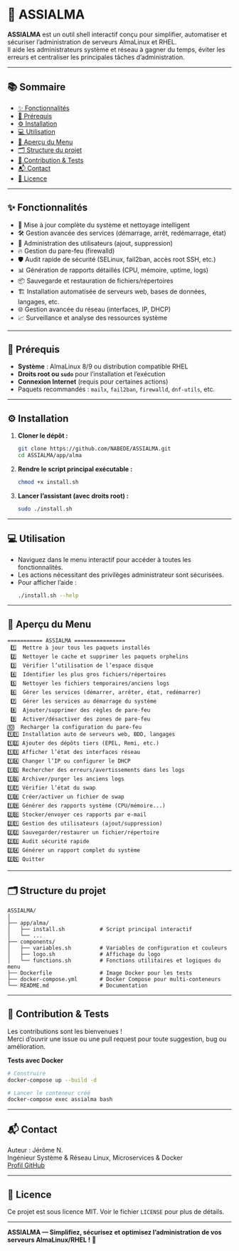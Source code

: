 # 🚀 ASSIALMA

**ASSIALMA** est un outil shell interactif conçu pour simplifier, automatiser et sécuriser l’administration de serveurs AlmaLinux et RHEL.  
Il aide les administrateurs système et réseau à gagner du temps, éviter les erreurs et centraliser les principales tâches d’administration.

---

## 📚 Sommaire

- [✨ Fonctionnalités](#-fonctionnalités)
- [📝 Prérequis](#-prérequis)
- [⚙️ Installation](#-installation)
- [💻 Utilisation](#-utilisation)
- [🧭 Aperçu du Menu](#-aperçu-du-menu)
- [🗂️ Structure du projet](#-structure-du-projet)
- [🤝 Contribution & Tests](#-contribution--tests)
- [📬 Contact](#-contact)
- [📄 Licence](#-licence)

---

## ✨ Fonctionnalités

- 🔄 Mise à jour complète du système et nettoyage intelligent
- 🛠️ Gestion avancée des services (démarrage, arrêt, redémarrage, état)
- 👤 Administration des utilisateurs (ajout, suppression)
- 🔥 Gestion du pare-feu (firewalld)
- 🛡️ Audit rapide de sécurité (SELinux, fail2ban, accès root SSH, etc.)
- 📊 Génération de rapports détaillés (CPU, mémoire, uptime, logs)
- 📦 Sauvegarde et restauration de fichiers/répertoires
- 🏗️ Installation automatisée de serveurs web, bases de données, langages, etc.
- 🌐 Gestion avancée du réseau (interfaces, IP, DHCP)
- 📈 Surveillance et analyse des ressources système

---

## 📝 Prérequis

- **Système** : AlmaLinux 8/9 ou distribution compatible RHEL
- **Droits root ou `sudo`** pour l’installation et l’exécution
- **Connexion Internet** (requis pour certaines actions)
- Paquets recommandés : `mailx`, `fail2ban`, `firewalld`, `dnf-utils`, etc.

---

## ⚙️ Installation

1. **Cloner le dépôt :**
    ```bash
    git clone https://github.com/NABEDE/ASSIALMA.git
    cd ASSIALMA/app/alma
    ```

2. **Rendre le script principal exécutable :**
    ```bash
    chmod +x install.sh
    ```

3. **Lancer l’assistant (avec droits root) :**
    ```bash
    sudo ./install.sh
    ```

---

## 💻 Utilisation

- Naviguez dans le menu interactif pour accéder à toutes les fonctionnalités.
- Les actions nécessitant des privilèges administrateur sont sécurisées.
- Pour afficher l’aide :
    ```bash
    ./install.sh --help
    ```

---

## 🧭 Aperçu du Menu

```text
=========== ASSIALMA ================
 1️⃣  Mettre à jour tous les paquets installés
 2️⃣  Nettoyer le cache et supprimer les paquets orphelins
 3️⃣  Vérifier l’utilisation de l’espace disque
 4️⃣  Identifier les plus gros fichiers/répertoires
 5️⃣  Nettoyer les fichiers temporaires/anciens logs
 6️⃣  Gérer les services (démarrer, arrêter, état, redémarrer)
 7️⃣  Gérer les services au démarrage du système
 8️⃣  Ajouter/supprimer des règles de pare-feu
 9️⃣  Activer/désactiver des zones de pare-feu
🔟  Recharger la configuration du pare-feu
1️⃣1️⃣ Installation auto de serveurs web, BDD, langages
1️⃣2️⃣ Ajouter des dépôts tiers (EPEL, Remi, etc.)
1️⃣3️⃣ Afficher l’état des interfaces réseau
1️⃣4️⃣ Changer l’IP ou configurer le DHCP
1️⃣5️⃣ Rechercher des erreurs/avertissements dans les logs
1️⃣6️⃣ Archiver/purger les anciens logs
1️⃣7️⃣ Vérifier l’état du swap
1️⃣8️⃣ Créer/activer un fichier de swap
1️⃣9️⃣ Générer des rapports système (CPU/mémoire...)
2️⃣0️⃣ Stocker/envoyer ces rapports par e-mail
2️⃣1️⃣ Gestion des utilisateurs (ajout/suppression)
2️⃣2️⃣ Sauvegarder/restaurer un fichier/répertoire
2️⃣3️⃣ Audit sécurité rapide
2️⃣4️⃣ Générer un rapport complet du système
2️⃣5️⃣ Quitter
```

---

## 🗂️ Structure du projet

```
ASSIALMA/
│
├── app/alma/
│   ├── install.sh           # Script principal interactif
│   └── ...
├── components/
│   ├── variables.sh         # Variables de configuration et couleurs
│   ├── logo.sh              # Affichage du logo
│   └── functions.sh         # Fonctions utilitaires et logiques du menu
├── Dockerfile               # Image Docker pour les tests
├── docker-compose.yml       # Docker Compose pour multi-conteneurs
└── README.md                # Documentation
```

---

## 🤝 Contribution & Tests

Les contributions sont les bienvenues !  
Merci d’ouvrir une issue ou une pull request pour toute suggestion, bug ou amélioration.

**Tests avec Docker**

```bash
# Construire
docker-compose up --build -d

# Lancer le conteneur créé
docker-compose exec assialma bash
```

---

## 📬 Contact

Auteur : Jérôme N.  
Ingénieur Système & Réseau Linux, Microservices & Docker  
[Profil GitHub](https://github.com/NABEDE)

---

## 📄 Licence

Ce projet est sous licence MIT. Voir le fichier `LICENSE` pour plus de détails.

---

**ASSIALMA — Simplifiez, sécurisez et optimisez l’administration de vos serveurs AlmaLinux/RHEL !** 🚀